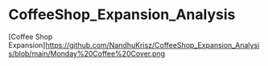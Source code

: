 # CoffeeShop_Expansion_Analysis

[Coffee Shop Expansion]https://github.com/NandhuKrisz/CoffeeShop_Expansion_Analysis/blob/main/Monday%20Coffee%20Cover.png
